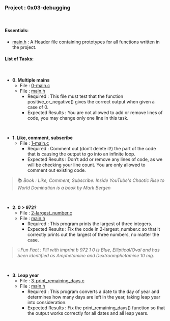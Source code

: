 <h3>Project : 0x03-debugging</h3>
<br>

<h4>Essentials:</h4>

* [main.h](./main.h) : A Header file containing prototypes for all functions written in the project.

<h4>List of Tasks:</h4>
<br>

* **0. Multiple mains**
  * File : [0-main.c](./0-main.c)
  * File : [main.h](./main.h)
    * Required : This file must test that the function positive_or_negative() gives the correct output when given a case of 0.
    * Expected Results : You are not allowed to add or remove lines of code, you may change only one line in this task.
<br>
  
* **1. Like, comment, subscribe**
  * File : [1-main.c](./1-main.c)
    * Required : Comment out (don’t delete it!) the part of the code that is causing the output to go into an infinite loop.
    * Expected Results : Don’t add or remove any lines of code, as we will be checking your line count. You are only allowed to comment out existing code.

> 📚 *Book : Like, Comment, Subscribe: Inside YouTube's Chaotic Rise to World Domination is a book by Mark Bergen*

<br>
    
* **2. 0 > 972?**
  * File : [2-largest_number.c](./2-largest_number.c)
  * File : [main.h](./main.h)
    * Required : This program prints the largest of three integers.
    * Expected Results : Fix the code in 2-largest_number.c so that it correctly prints out the largest of three numbers, no matter the case.
    
> 💡*Fun Fact : Pill with imprint b 972 1 0 is Blue, Elliptical/Oval and has been identified as Amphetamine and Dextroamphetamine 10 mg.*

<br>

* **3. Leap year**
  * File : [3-print_remaining_days.c](./3-print_remaining_days.c)
  * File : [main.h](./main.h)
    * Required : This program converts a date to the day of year and determines how many days are left in the year, taking leap year into consideration.
    * Expected Results : Fix the print_remaining_days() function so that the output works correctly for all dates and all leap years.
